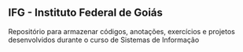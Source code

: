 ## IFG - Instituto Federal de Goiás

Repositório para armazenar códigos, anotações, exercícios e projetos desenvolvidos durante o curso de Sistemas de Informação 